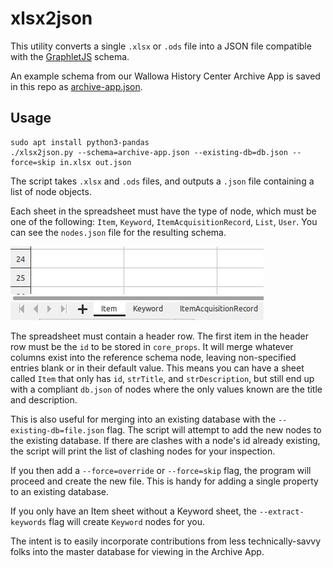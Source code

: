 # xlsx2json

This utility converts a single `.xlsx` or `.ods` file into a JSON file compatible with the <a href="https://github.com/wallowadigitalexhibits/graphletjs">GraphletJS</a> schema. 

An example schema from our Wallowa History Center Archive App is saved in this repo as [archive-app.json](archive-app.json). 

## Usage

```
sudo apt install python3-pandas
./xlsx2json.py --schema=archive-app.json --existing-db=db.json --force=skip in.xlsx out.json
```

The script takes `.xlsx` and `.ods` files, and outputs a `.json` file containing a list of node objects. 

Each sheet in the spreadsheet must have the type of node, which must be one of the following: `Item`, `Keyword`, `ItemAcquisitionRecord`, `List`, `User`. You can see the `nodes.json` file for the resulting schema.

<img src="img/sheets.jpg">

The spreadsheet must contain a header row. The first item in the header row must be the `id` to be stored in `core_props`. It will merge whatever columns exist into the reference schema node, leaving non-specified entries blank or in their default value. This means you can have a sheet called `Item` that only has `id`, `strTitle`, and `strDescription`, but still end up with a compliant `db.json` of nodes where the only values known are the title and description. 

This is also useful for merging into an existing database with the `--existing-db=file.json` flag. The script will attempt to add the new nodes to the existing database. If there are clashes with a node's id already existing, the script will print the list of clashing nodes for your inspection. 

If you then add a `--force=override` or `--force=skip` flag, the program will proceed and create the new file. This is handy for adding a single property to an existing database.

If you only have an Item sheet without a Keyword sheet, the `--extract-keywords` flag will create `Keyword` nodes for you.

The intent is to easily incorporate contributions from less technically-savvy folks into the master database for viewing in the Archive App. 


